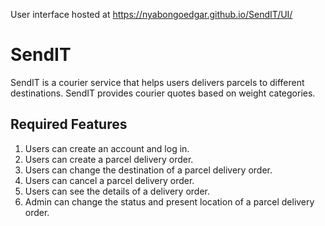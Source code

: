 User interface hosted at https://nyabongoedgar.github.io/SendIT/UI/
<h1>SendIT</h1>
<p>SendIT is a courier service that helps users delivers parcels to different destinations. SendIT provides courier quotes based on weight categories.</p>
<h2>Required Features</h2>
<ol><li> Users can create an account and log in.</li>
<li> Users can create a parcel delivery order. </li>
<li>  Users can change the destination of a parcel delivery order. </li>
<li> Users can cancel a parcel delivery order. </li>
<li>  Users can see the details of a delivery order. </li>
<li>  Admin can change the status and present location of a parcel delivery order. </li>
</ol>
